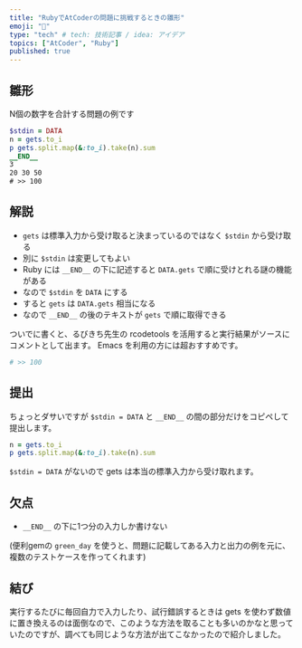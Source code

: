 ```yaml
---
title: "RubyでAtCoderの問題に挑戦するときの雛形"
emoji: "📑"
type: "tech" # tech: 技術記事 / idea: アイデア
topics: ["AtCoder", "Ruby"]
published: true
---
```


## 雛形

N個の数字を合計する問題の例です

```ruby
$stdin = DATA
n = gets.to_i
p gets.split.map(&:to_i).take(n).sum
__END__
3
20 30 50
# >> 100
```

## 解説

- `gets` は標準入力から受け取ると決まっているのではなく `$stdin` から受け取る
- 別に `$stdin` は変更してもよい
- Ruby には `__END__` の下に記述すると `DATA.gets` で順に受けとれる謎の機能がある
- なので `$stdin` を `DATA` にする
- すると `gets` は `DATA.gets` 相当になる
- なので `__END__` の後のテキストが `gets` で順に取得できる

ついでに書くと、るびきち先生の rcodetools を活用すると実行結果がソースにコメントとして出ます。
Emacs を利用の方には超おすすめです。

```ruby
# >> 100
```

## 提出 

ちょっとダサいですが `$stdin = DATA` と `__END__` の間の部分だけをコピペして提出します。

```ruby
n = gets.to_i
p gets.split.map(&:to_i).take(n).sum
```

`$stdin = DATA` がないので gets は本当の標準入力から受け取れます。

## 欠点

- `__END__` の下に1つ分の入力しか書けない

(便利gemの `green_day` を使うと、問題に記載してある入力と出力の例を元に、複数のテストケースを作ってくれます)

## 結び

実行するたびに毎回自力で入力したり、試行錯誤するときは gets を使わず数値に置き換えるのは面倒なので、このような方法を取ることも多いのかなと思っていたのですが、調べても同じような方法が出てこなかったので紹介しました。
